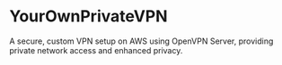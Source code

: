 # YourOwnPrivateVPN
A secure, custom VPN setup on AWS using OpenVPN Server, providing private network access and enhanced privacy.
